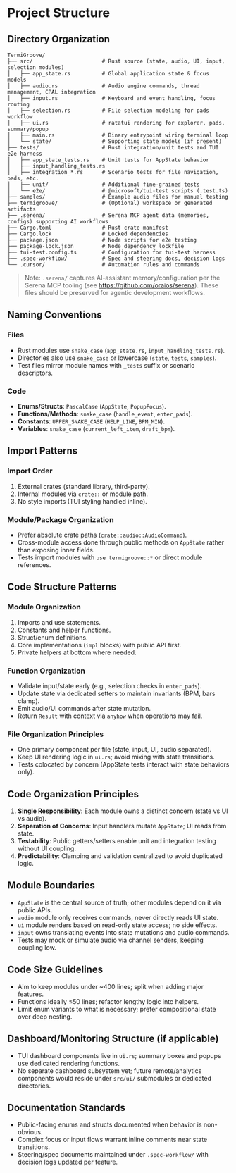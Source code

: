 # Project Structure

## Directory Organization

```
TermiGroove/
├── src/                      # Rust source (state, audio, UI, input, selection modules)
│   ├── app_state.rs          # Global application state & focus models
│   ├── audio.rs              # Audio engine commands, thread management, CPAL integration
│   ├── input.rs              # Keyboard and event handling, focus routing
│   ├── selection.rs          # File selection modeling for pads workflow
│   ├── ui.rs                 # ratatui rendering for explorer, pads, summary/popup
│   ├── main.rs               # Binary entrypoint wiring terminal loop
│   └── state/                # Supporting state models (if present)
├── tests/                    # Rust integration/unit tests and TUI e2e harness
│   ├── app_state_tests.rs    # Unit tests for AppState behavior
│   ├── input_handling_tests.rs
│   ├── integration_*.rs      # Scenario tests for file navigation, pads, etc.
│   ├── unit/                 # Additional fine-grained tests
│   └── e2e/                  # @microsoft/tui-test scripts (.test.ts)
├── samples/                  # Example audio files for manual testing
├── termigroove/              # (Optional) workspace or generated artifacts
├── .serena/                  # Serena MCP agent data (memories, configs) supporting AI workflows
├── Cargo.toml                # Rust crate manifest
├── Cargo.lock                # Locked dependencies
├── package.json              # Node scripts for e2e testing
├── package-lock.json         # Node dependency lockfile
├── tui-test.config.ts        # Configuration for tui-test harness
├── .spec-workflow/           # Spec and steering docs, decision logs
└── .cursor/                  # Automation rules and commands
```

> Note: `.serena/` captures AI-assistant memory/configuration per the Serena MCP tooling (see https://github.com/oraios/serena). These files should be preserved for agentic development workflows.

## Naming Conventions

### Files
- Rust modules use `snake_case` (`app_state.rs`, `input_handling_tests.rs`).
- Directories also use `snake_case` or lowercase (`state`, `tests`, `samples`).
- Test files mirror module names with `_tests` suffix or scenario descriptors.

### Code
- **Enums/Structs**: `PascalCase` (`AppState`, `PopupFocus`).
- **Functions/Methods**: `snake_case` (`handle_event`, `enter_pads`).
- **Constants**: `UPPER_SNAKE_CASE` (`HELP_LINE`, `BPM_MIN`).
- **Variables**: `snake_case` (`current_left_item`, `draft_bpm`).

## Import Patterns

### Import Order
1. External crates (standard library, third-party).
2. Internal modules via `crate::` or module path.
3. No style imports (TUI styling handled inline).

### Module/Package Organization
- Prefer absolute crate paths (`crate::audio::AudioCommand`).
- Cross-module access done through public methods on `AppState` rather than exposing inner fields.
- Tests import modules with `use termigroove::*` or direct module references.

## Code Structure Patterns

### Module Organization
1. Imports and use statements.
2. Constants and helper functions.
3. Struct/enum definitions.
4. Core implementations (`impl` blocks) with public API first.
5. Private helpers at bottom where needed.

### Function Organization
- Validate input/state early (e.g., selection checks in `enter_pads`).
- Update state via dedicated setters to maintain invariants (BPM, bars clamp).
- Emit audio/UI commands after state mutation.
- Return `Result` with context via `anyhow` when operations may fail.

### File Organization Principles
- One primary component per file (state, input, UI, audio separated).
- Keep UI rendering logic in `ui.rs`; avoid mixing with state transitions.
- Tests colocated by concern (AppState tests interact with state behaviors only).

## Code Organization Principles
1. **Single Responsibility**: Each module owns a distinct concern (state vs UI vs audio).
2. **Separation of Concerns**: Input handlers mutate `AppState`; UI reads from state.
3. **Testability**: Public getters/setters enable unit and integration testing without UI coupling.
4. **Predictability**: Clamping and validation centralized to avoid duplicated logic.

## Module Boundaries
- `AppState` is the central source of truth; other modules depend on it via public APIs.
- `audio` module only receives commands, never directly reads UI state.
- `ui` module renders based on read-only state access; no side effects.
- `input` owns translating events into state mutations and audio commands.
- Tests may mock or simulate audio via channel senders, keeping coupling low.

## Code Size Guidelines
- Aim to keep modules under ~400 lines; split when adding major features.
- Functions ideally ≤50 lines; refactor lengthy logic into helpers.
- Limit enum variants to what is necessary; prefer compositional state over deep nesting.

## Dashboard/Monitoring Structure (if applicable)
- TUI dashboard components live in `ui.rs`; summary boxes and popups use dedicated rendering functions.
- No separate dashboard subsystem yet; future remote/analytics components would reside under `src/ui/` submodules or dedicated directories.

## Documentation Standards
- Public-facing enums and structs documented when behavior is non-obvious.
- Complex focus or input flows warrant inline comments near state transitions.
- Steering/spec documents maintained under `.spec-workflow/` with decision logs updated per feature.
